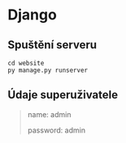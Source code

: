 # Django

## Spuštění serveru
    cd website
    py manage.py runserver

## Údaje superuživatele

>name: admin
>
>password: admin